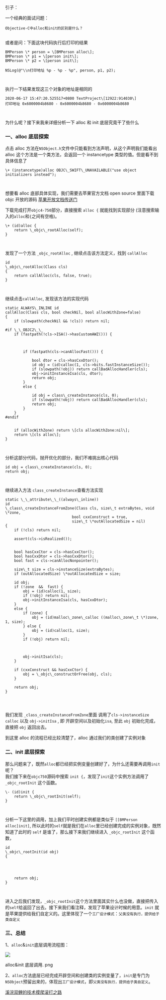 
引子：

一个经典的面试问题：

```
Objective-C中alloc和init的区别是什么？


```

或者是问：下面这块代码执行后打印的结果

```
BMPerson \* person = \[BMPerson alloc\];
BMPerson \* p1 = \[person init\];
BMPerson \* p2 = \[person init\];
    
NSLog(@"\\n打印地址 %p - %p - %p", person, p1, p2);



```

执行一下结果发现这三个对象的地址是相同的

```
2020-06-17 15:47:20.525517+0800 TextProject\[12922:914030\] 
打印地址 0x6000004b8680 - 0x6000004b8680 - 0x6000004b8680



```

为什么呢？接下来我来详细分析一下 alloc 和 init 底层究竟干了些什么

### 一、alloc 底层探索

点击 alloc 方法在`NSObject.h`文件中只能看到方法声明，从这个声明我们能看出 alloc 这个方法是一个类方法，会返回一个 instancetype 类型的值。但是看不到具体信息了

```
\+ (instancetype)alloc OBJC\_SWIFT\_UNAVAILABLE("use object initializers instead");



```

想要看 alloc 底部具体实现，我们需要去苹果官方文档 open source 里面下载 objc 开放的源码 [苹果开放文档传送门](https://links.jianshu.com/go?to=https%3A%2F%2Fopensource.apple.com%2F)

下载完成打开`objc4-750`部分，直接搜索 `alloc {` 就能找到实现部分 (注意搜索输入的`alloc`和`{`之间有空格)。

```
\+ (id)alloc {
    return \_objc\_rootAlloc(self);
}



```

发现了一个方法 `_objc_rootAlloc` , 继续点击该方法定义，找到 `callAlloc`

```
id
\_objc\_rootAlloc(Class cls)
{
    return callAlloc(cls, false, true);
}



```

继续点击`callAlloc`, 发现该方法的实现代码

```
static ALWAYS\_INLINE id
callAlloc(Class cls, bool checkNil, bool allocWithZone=false)
{
    if (slowpath(checkNil && !cls)) return nil;

#if \_\_OBJC2\_\_
    if (fastpath(!cls->ISA()->hasCustomAWZ())) {
        
        
        
        if (fastpath(cls->canAllocFast())) {
            
            bool dtor = cls->hasCxxDtor();
            id obj = (id)calloc(1, cls->bits.fastInstanceSize());
            if (slowpath(!obj)) return callBadAllocHandler(cls);
            obj->initInstanceIsa(cls, dtor);
            return obj;
        }
        else {
            
            id obj = class\_createInstance(cls, 0);
            if (slowpath(!obj)) return callBadAllocHandler(cls);
            return obj;
        }
    }
#endif

    
    if (allocWithZone) return \[cls allocWithZone:nil\];
    return \[cls alloc\];
}



```

分析这部分代码，抛开优化的部分，我们不难挑出核心代码

```
id obj = class\_createInstance(cls, 0);
return obj;
            


```

继续进入方法 `class_createInstance`查看方法实现

```
static \_\_attribute\_\_((always\_inline)) 
id
\_class\_createInstanceFromZone(Class cls, size\_t extraBytes, void \*zone, 
                              bool cxxConstruct = true, 
                              size\_t \*outAllocatedSize = nil)
{
    if (!cls) return nil;

    assert(cls->isRealized());

    
    bool hasCxxCtor = cls->hasCxxCtor();
    bool hasCxxDtor = cls->hasCxxDtor();
    bool fast = cls->canAllocNonpointer();

    size\_t size = cls->instanceSize(extraBytes);
    if (outAllocatedSize) \*outAllocatedSize = size;

    id obj;
    if (!zone  &&  fast) {
        obj = (id)calloc(1, size);
        if (!obj) return nil;
        obj->initInstanceIsa(cls, hasCxxDtor);
    } 
    else {
        if (zone) {
            obj = (id)malloc\_zone\_calloc ((malloc\_zone\_t \*)zone, 1, size);
        } else {
            obj = (id)calloc(1, size);
        }
        if (!obj) return nil;

        
        
        obj->initIsa(cls);
    }

    if (cxxConstruct && hasCxxCtor) {
        obj = \_objc\_constructOrFree(obj, cls);
    }

    return obj;
}




```

我们发现 `_class_createInstanceFromZone`里面 调用了`cls->instanceSize` `calloc` 以及 `obj->initIsa` , 即 开辟空间以及初始化`isa`, 至此 `obj` 初始化完成，直接把 `obj` 返回出去。

到这里 alloc 的流程已经比较清楚了，alloc 通过我们的类创建了实例对象

### 二、init 底层探索

那么问题来了，既然`alloc`都已经把实例变量创建好了，为什么还需要再调用`init`呢？  
我们接下来在`objc750`源码中搜索 `init {`，发现了`init`这个实例方法调用了 `_objc_rootInit` 这个函数。

```
\- (id)init {
    return \_objc\_rootInit(self);
}



```

分析一下这里的调用，加上我们平时创建实例都是类似于 `[[BMPerson alloc]init]`, 所以此时的`self`就是我们在`alloc`里已经创建完成的实例对象，既然知道了此时的 `self` 是谁了，那么接下来我们继续进入 `_objc_rootInit` 这个函数，

```
id
\_objc\_rootInit(id obj)
{
    
    
    
    
    return obj;
}



```

进入之后我们发现，`_objc_rootInit`这个方法里面其实什么也没做，直接把传入的`self`给返回了出去。接下来我们看注释，发现了苹果设计时候的用意。`init` 就是苹果提供给我们自定义的。这里体现了一个`工厂设计模式`：`父类没有执行，提供给子类自定义`

### 三、总结

1、`alloc`&`init`底层调用流程图：

![](http://upload-images.jianshu.io/upload_images/2679624-9953852028d2c781.png)

alloc&init 底层调用. png

2、`alloc`方法底层已经完成开辟空间和创建类的实例变量了，`init`是专门为`NSObject`预留出来的，体现出`工厂设计模式`，即`父类没有执行，提供给子类自定义`。

[溪浣双鲤的技术摸爬滚打之路](https://www.jianshu.com/p/3fbecd65faae) 
